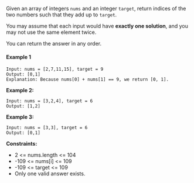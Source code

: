 Given an array of integers `nums` and an integer `target`, return indices of the two numbers such that they add up to `target`.

You may assume that each input would have **exactly one solution**, and you may not use the same element twice.

You can return the answer in any order.

#### Example 1

``` 
Input: nums = [2,7,11,15], target = 9
Output: [0,1]
Explanation: Because nums[0] + nums[1] == 9, we return [0, 1].
```

**Example 2:**

```
Input: nums = [3,2,4], target = 6
Output: [1,2]
```


**Example 3:**

```
Input: nums = [3,3], target = 6
Output: [0,1]
```
 
**Constraints:**

- 2 <= nums.length <= 104
- -109 <= nums[i] <= 109
- -109 <= target <= 109
- Only one valid answer exists.
 